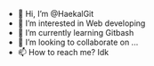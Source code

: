 - 👋 Hi, I’m @HaekalGit
- 👀 I’m interested in Web developing 
- 🌱 I’m currently learning Gitbash
- 💞️ I’m looking to collaborate on ...
- 📫 How to reach me? Idk

<!---
HaekalGit/HaekalGit is a ✨ special ✨ repository because its `README.md` (this file) appears on your GitHub profile.
You can click the Preview link to take a look at your changes.
--->
